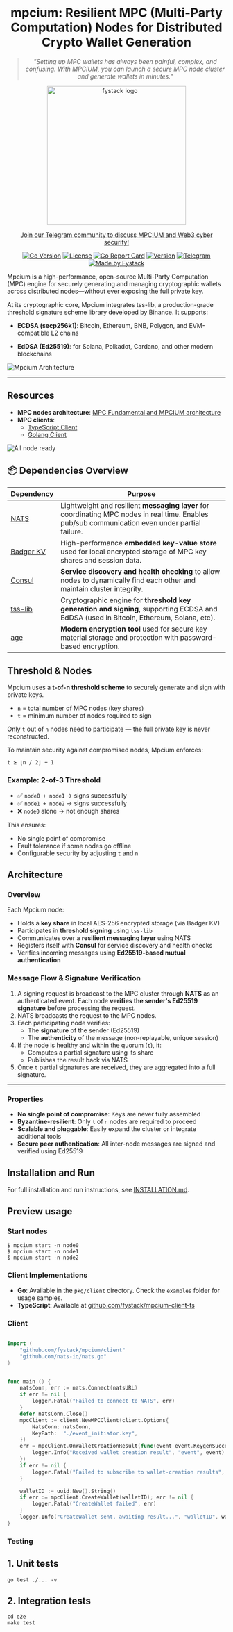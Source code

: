 <div class="title-block" style="text-align: center;" align="center">

# mpcium: Resilient MPC (Multi-Party Computation) Nodes for Distributed Crypto Wallet Generation

> _"Setting up MPC wallets has always been painful, complex, and confusing. With MPCIUM, you can launch a secure MPC node cluster and generate wallets in minutes."_

<p><img title="fystack logo" src="https://avatars.githubusercontent.com/u/149689344?s=400&u=13bed818667eefccd78ca4b4207d088eeb4f6110&v=4" width="320" height="320"></p>
<p><a href="https://t.me/+IsRhPyWuOFxmNmM9">Join our Telegram community to discuss MPCIUM and Web3 cyber security!</a></p>

[![Go Version](https://img.shields.io/badge/Go-v1.23+-00ADD8?logo=go&style=for-the-badge)](https://go.dev/)
[![License](https://img.shields.io/github/license/fystack/mpcium?style=for-the-badge)](./LICENSE)
[![Go Report Card](https://goreportcard.com/badge/github.com/fystack/mpcium?style=for-the-badge)](https://goreportcard.com/report/github.com/fystack/mpcium)
[![Version](https://img.shields.io/github/v/release/fystack/mpcium?label=version&logo=semantic-release&style=for-the-badge)](https://github.com/fystack/mpcium/releases)
[![Telegram](https://img.shields.io/badge/Telegram-Community%20-26A5E4?logo=telegram&style=for-the-badge)](https://t.me/+IsRhPyWuOFxmNmM9)
[![Made by Fystack](https://img.shields.io/badge/Made%20by-Fystack-7D3DF4?style=for-the-badge)](https://fystack.io)

</div>

Mpcium is a high-performance, open-source Multi-Party Computation (MPC) engine for securely generating and managing cryptographic wallets across distributed nodes—without ever exposing the full private key.

At its cryptographic core, Mpcium integrates tss-lib, a production-grade threshold signature scheme library developed by Binance. It supports:

- **ECDSA (secp256k1)**: Bitcoin, Ethereum, BNB, Polygon, and EVM-compatible L2 chains

- **EdDSA (Ed25519)**: for Solana, Polkadot, Cardano, and other modern blockchains

![Mpcium Architecture](images/mpcium.png)

---

## Resources

- **MPC nodes architecture**: [MPC Fundamental and MPCIUM architecture](https://deepwiki.com/fystack/mpcium)
- **MPC clients**:
  - [TypeScript Client](https://github.com/fystack/mpcium-client-ts)
  - [Golang Client](https://github.com/fystack/mpcium/blob/master/pkg/client/client.go)

![All node ready](images/all-node-ready.png)

## 📦 Dependencies Overview

| Dependency                                          | Purpose                                                                                                                                          |
| --------------------------------------------------- | ------------------------------------------------------------------------------------------------------------------------------------------------ |
| [NATS](https://nats.io)                             | Lightweight and resilient **messaging layer** for coordinating MPC nodes in real time. Enables pub/sub communication even under partial failure. |
| [Badger KV](https://github.com/dgraph-io/badger)    | High-performance **embedded key-value store** used for local encrypted storage of MPC key shares and session data.                               |
| [Consul](https://www.consul.io)                     | **Service discovery and health checking** to allow nodes to dynamically find each other and maintain cluster integrity.                          |
| [tss-lib](https://github.com/binance-chain/tss-lib) | Cryptographic engine for **threshold key generation and signing**, supporting ECDSA and EdDSA (used in Bitcoin, Ethereum, Solana, etc).          |
| [age](https://github.com/FiloSottile/age)           | **Modern encryption tool** used for secure key material storage and protection with password-based encryption.                                   |

## Threshold & Nodes

Mpcium uses a **t-of-n threshold scheme** to securely generate and sign with private keys.

- `n` = total number of MPC nodes (key shares)
- `t` = minimum number of nodes required to sign

Only `t` out of `n` nodes need to participate — the full private key is never reconstructed.

To maintain security against compromised nodes, Mpcium enforces:

```
t ≥ ⌊n / 2⌋ + 1
```

### Example: 2-of-3 Threshold

- ✅ `node0 + node1` → signs successfully
- ✅ `node1 + node2` → signs successfully
- ❌ `node0` alone → not enough shares

This ensures:

- No single point of compromise
- Fault tolerance if some nodes go offline
- Configurable security by adjusting `t` and `n`

## Architecture

### Overview

Each Mpcium node:

- Holds a **key share** in local AES-256 encrypted storage (via Badger KV)
- Participates in **threshold signing** using `tss-lib`
- Communicates over a **resilient messaging layer** using NATS
- Registers itself with **Consul** for service discovery and health checks
- Verifies incoming messages using **Ed25519-based mutual authentication**

### Message Flow & Signature Verification

1. A signing request is broadcast to the MPC cluster through **NATS** as an authenticated event. Each node **verifies the sender's Ed25519 signature** before processing the request.
2. NATS broadcasts the request to the MPC nodes.
3. Each participating node verifies:
   - The **signature** of the sender (Ed25519)
   - The **authenticity** of the message (non-replayable, unique session)
4. If the node is healthy and within the quorum (`t`), it:
   - Computes a partial signature using its share
   - Publishes the result back via NATS
5. Once `t` partial signatures are received, they are aggregated into a full signature.

---

### Properties

- **No single point of compromise**: Keys are never fully assembled
- **Byzantine-resilient**: Only `t` of `n` nodes are required to proceed
- **Scalable and pluggable**: Easily expand the cluster or integrate additional tools
- **Secure peer authentication**: All inter-node messages are signed and verified using Ed25519

## Installation and Run

For full installation and run instructions, see [INSTALLATION.md](./INSTALLATION.md).

## Preview usage

### Start nodes

```shell
$ mpcium start -n node0
$ mpcium start -n node1
$ mpcium start -n node2

```

### Client Implementations

- **Go**: Available in the `pkg/client` directory. Check the `examples` folder for usage samples.
- **TypeScript**: Available at [github.com/fystack/mpcium-client-ts](https://github.com/fystack/mpcium-client-ts)

### Client

```go

import (
    "github.com/fystack/mpcium/client"
    "github.com/nats-io/nats.go"
)


func main () {
	natsConn, err := nats.Connect(natsURL)
	if err != nil {
		logger.Fatal("Failed to connect to NATS", err)
	}
	defer natsConn.Close()
	mpcClient := client.NewMPCClient(client.Options{
		NatsConn: natsConn,
		KeyPath:  "./event_initiator.key",
	})
	err = mpcClient.OnWalletCreationResult(func(event event.KeygenSuccessEvent) {
		logger.Info("Received wallet creation result", "event", event)
	})
	if err != nil {
		logger.Fatal("Failed to subscribe to wallet-creation results", err)
	}

	walletID := uuid.New().String()
	if err := mpcClient.CreateWallet(walletID); err != nil {
		logger.Fatal("CreateWallet failed", err)
	}
	logger.Info("CreateWallet sent, awaiting result...", "walletID", walletID)
}
```

### Testing

## 1. Unit tests

```
go test ./... -v
```

## 2. Integration tests

```
cd e2e
make test
```

